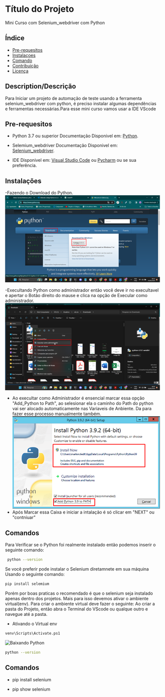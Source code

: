 # Título do Projeto
Mini Curso com Selenium_webdriver com Python

## Índice
- [Pre-requesitos ](#Pre-requesitos)
- [Instalaçoes](#instalações)
- [Comando](#Comando)
- [Contribuição](#contribuição)
- [Licença](#licença)

## Description/Descrição

Para Iniciar um projeto de automação de teste usando a ferramenta selenium_webdriver com python, é preciso instalar algumas dependências e ferramentas necessárias.Para esse mini curso vamos usar a IDE VScode


## Pre-requesitos
- Python 3.7 ou superior Documentação Disponivel em: <a href="https://www.python.org/" target="_blank">Python</a>.

- Selemium_webdriver Documentação Disponivel em: <a href="https://www.selenium.dev/" target="_blank">Selenium_webdriver</a>.

- IDE Disponivel em: <a href="https://code.visualstudio.com/download" target="_blank">Visual Studio Code</a> ou
<a href="https://www.jetbrains.com/pt-br/pycharm/" target="_blank">Pycharm</a> ou se sua preferência.

## Instalações

-Fazendo o Download do Python.
![Baixando Python](/imagens/baixando-python.png)

-Execultando Python como administrador
 então você deve ir no execultavel e apertar o  Botão direito do mause e clica na opção de Execular como administrador.
![Baixando Python](/imagens/execultar_admin.png)

- Ao execultar como Administrador é ensencial marcar essa opção "Add_Python to Path", ao selesionar ela o caminho do Path do python vai ser alocado automaticamente nas Variaveis de Anbiente. Da para fazer esse processo manualmente também.
![Baixando Python](/imagens/marcacao_atualizada.png)
- Após Marcar essa Caixa e iniciar a intalação é só clicar em "NEXT" ou "contniuar"


## Comandos

Para Verificar se o Python foi realmente instalado então podemos inserir o seguinte comando:

```bash
 python --version
```

Se você preferir pode instalar o Selenium diretamnete em sua máquina Usando o seguinte comando:
```bash	
pip install selemium
```
Porém por boas praticas o recomendado é que o selenium seja instalado apenas dentro dos projetos. Mais para isso devemos ativar o ambiente virtual(env). Para criar o ambiente virtual deve fazer o seguinte:
Ao criar a pasta do Projeto, então abra o Terminal do VScode ou qualque outro e navegue até a pasta.
- Ativando o Virtual env
```bash
venv\Scripts\Activate.ps1
````
![Baixando Python](/imagens/ativando%20virtual%20env.png)

```bash
python --version
```
## Comandos
- pip install selenium

- pip show selenium

